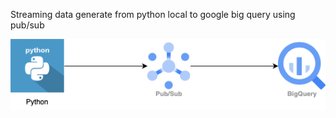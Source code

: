 Streaming data generate from python local to google big query using pub/sub

![Alt text](https://github.com/fakrifarid/Streaming-Data-Project/blob/main/flowdiagram.png)
